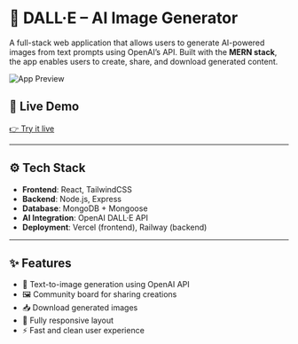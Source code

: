 # 🧠 DALL·E – AI Image Generator

A full-stack web application that allows users to generate AI-powered images from text prompts using OpenAI’s API. Built with the **MERN stack**, 
the app enables users to create, share, and download generated content.

![App Preview](./cscvk.png)

## 🔗 Live Demo
[👉 Try it live](https://dalle-clone-1m9c1ddb9-nermincoralics-projects.vercel.app/)

---

## ⚙️ Tech Stack

- **Frontend**: React, TailwindCSS
- **Backend**: Node.js, Express
- **Database**: MongoDB + Mongoose
- **AI Integration**: OpenAI DALL·E API
- **Deployment**: Vercel (frontend), Railway (backend)

---

## ✨ Features

- 🔎 Text-to-image generation using OpenAI API  
- 🖼️ Community board for sharing creations  
- 📥 Download generated images  
- 📱 Fully responsive layout  
- ⚡ Fast and clean user experience  


